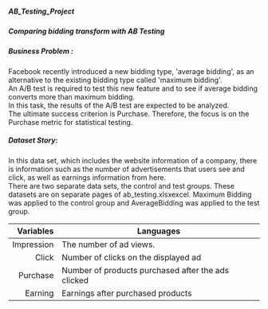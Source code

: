 ##### AB_Testing_Project
##### Comparing bidding transform with AB Testing

##### Business Problem :
Facebook recently introduced a new bidding type, 'average bidding', as an alternative to the existing bidding type called 'maximum bidding'.\
An A/B test is required to test this new feature and to see if average bidding converts more than maximum bidding.\
In this task, the results of the A/B test are expected to be analyzed. \
The ultimate success criterion is Purchase. Therefore, the focus is on the Purchase metric for statistical testing.

##### Dataset Story:
In this data set, which includes the website information of a company, there is information such as the number of advertisements that users see and click, as well as earnings information from here.\
There are two separate data sets, the control and test groups. These datasets are on separate pages of ab_testing.xlsxexcel. Maximum Bidding was applied to the control group and AverageBidding was applied to the test group.

| Variables          |Languages                                                 |
|-------------------:|----------------------------------------------------------|
|          Impression| The number of ad views.                                  |
|          Click     | Number of clicks on the displayed ad                     |
|          Purchase  | Number of products purchased after the ads clicked       |
|          Earning   | Earnings after purchased products                        |

